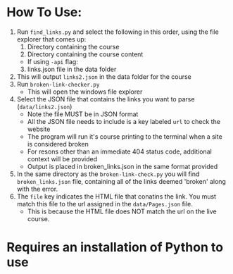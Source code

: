 # How To Use: 
1. Run `find_links.py` and select the following in this order, using the file explorer that comes up: 
    1. Directory containing the course
    2. Directory containing the course content
    - If using `-api` flag:
    3. links.json file in the data folder
2. This will output `links2.json` in the data folder for the course
3. Run `broken-link-checker.py`
    -  This will open the windows file explorer
4. Select the JSON file that contains the links you want to parse (`data/links2.json`)
    - Note the file MUST be in JSON format
    - All the JSON file needs to include is a key labeled `url` to check the website
    - The program will run it's course printing to the terminal when a site is considered broken
    - For resons other than an immediate 404 status code, additional context will be provided
    - Output is placed in broken_links.json in the same format provided
5. In the same directory as the `broken-link-check.py` you will find `broken_links.json` file, containing all of the links deemed 'broken' along with the error. 
6. The `file` key indicates the HTML file that conatins the link. You must match this file to the url assigned in the `data/Pages.json` file. 
    - This is because the HTML file does NOT match the url on the live course. 

# Requires an installation of Python to use